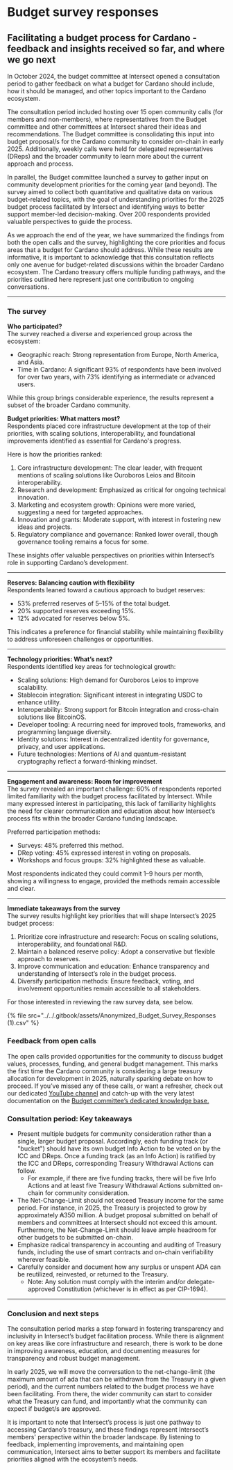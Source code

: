 # Budget survey responses

## Facilitating a budget process for Cardano - feedback and insights received so far, and where we go next

In October 2024, the budget committee at Intersect opened a consultation period to gather feedback on what a budget for Cardano should include, how it should be managed, and other topics important to the Cardano ecosystem.&#x20;

The consultation period included hosting over 15 open community calls (for members and non-members), where representatives from the Budget committee and other committees at Intersect shared their ideas and recommendations. The Budget committee is consolidating this input into budget proposal/s for the Cardano community to consider on-chain in early 2025. Additionally, weekly calls were held for delegated representatives (DReps) and the broader community to learn more about the current approach and process.

In parallel, the Budget committee launched a survey to gather input on community development priorities for the coming year (and beyond). The survey aimed to collect both quantitative and qualitative data on various budget-related topics, with the goal of understanding priorities for the 2025 budget process facilitated by Intersect and identifying ways to better support member-led decision-making. Over 200 respondents provided valuable perspectives to guide the process.

As we approach the end of the year, we have summarized the findings from both the open calls and the survey, highlighting the core priorities and focus areas that a budget for Cardano should address. While these results are informative, it is important to acknowledge that this consultation reflects only one avenue for budget-related discussions within the broader Cardano ecosystem. The Cardano treasury offers multiple funding pathways, and the priorities outlined here represent just one contribution to ongoing conversations.

***

### The survey

**Who participated?**\
The survey reached a diverse and experienced group across the ecosystem:

* Geographic reach: Strong representation from Europe, North America, and Asia.
* Time in Cardano: A significant 93% of respondents have been involved for over two years, with 73% identifying as intermediate or advanced users.

While this group brings considerable experience, the results represent a subset of the broader Cardano community.&#x20;

**Budget priorities: What matters most?**\
Respondents placed core infrastructure development at the top of their priorities, with scaling solutions, interoperability, and foundational improvements identified as essential for Cardano's progress.

Here is how the priorities ranked:

1. Core infrastructure development: The clear leader, with frequent mentions of scaling solutions like Ouroboros Leios and Bitcoin interoperability.
2. Research and development: Emphasized as critical for ongoing technical innovation.
3. Marketing and ecosystem growth: Opinions were more varied, suggesting a need for targeted approaches.
4. Innovation and grants: Moderate support, with interest in fostering new ideas and projects.
5. Regulatory compliance and governance: Ranked lower overall, though governance tooling remains a focus for some.

These insights offer valuable perspectives on priorities within Intersect’s role in supporting Cardano’s development.

***

**Reserves: Balancing caution with flexibility**\
Respondents leaned toward a cautious approach to budget reserves:

* 53% preferred reserves of 5–15% of the total budget.
* 20% supported reserves exceeding 15%.
* 12% advocated for reserves below 5%.

This indicates a preference for financial stability while maintaining flexibility to address unforeseen challenges or opportunities.

***

**Technology priorities: What’s next?**\
Respondents identified key areas for technological growth:

* Scaling solutions: High demand for Ouroboros Leios to improve scalability.
* Stablecoin integration: Significant interest in integrating USDC to enhance utility.
* Interoperability: Strong support for Bitcoin integration and cross-chain solutions like BitcoinOS.
* Developer tooling: A recurring need for improved tools, frameworks, and programming language diversity.
* Identity solutions: Interest in decentralized identity for governance, privacy, and user applications.
* Future technologies: Mentions of AI and quantum-resistant cryptography reflect a forward-thinking mindset.

***

**Engagement and awareness: Room for improvement**\
The survey revealed an important challenge: 60% of respondents reported limited familiarity with the budget process facilitated by Intersect. While many expressed interest in participating, this lack of familiarity highlights the need for clearer communication and education about how Intersect’s process fits within the broader Cardano funding landscape.

Preferred participation methods:

* Surveys: 48% preferred this method.
* DRep voting: 45% expressed interest in voting on proposals.
* Workshops and focus groups: 32% highlighted these as valuable.

Most respondents indicated they could commit 1–9 hours per month, showing a willingness to engage, provided the methods remain accessible and clear.

***

**Immediate takeaways from the survey**\
The survey results highlight key priorities that will shape Intersect’s 2025 budget process:

1. Prioritize core infrastructure and research: Focus on scaling solutions, interoperability, and foundational R\&D.
2. Maintain a balanced reserve policy: Adopt a conservative but flexible approach to reserves.
3. Improve communication and education: Enhance transparency and understanding of Intersect’s role in the budget process.
4. Diversify participation methods: Ensure feedback, voting, and involvement opportunities remain accessible to all stakeholders.

For those interested in reviewing the raw survey data, see below.

{% file src="../../.gitbook/assets/Anonymized_Budget_Survey_Responses (1).csv" %}

### Feedback from open calls

The open calls provided opportunities for the community to discuss budget values, processes, funding, and general budget management. This marks the first time the Cardano community is considering a large treasury allocation for development in 2025, naturally sparking debate on how to proceed. If you’ve missed any of these calls, or want a refresher, check out our dedicated [YouTube channel](https://www.youtube.com/@IntersectCBC/videos) and catch-up with the very latest documentation on the [Budget committee’s dedicated knowledge base.](https://committees.docs.intersectmbo.org/intersect-budget-committee)

### Consultation period: Key takeaways&#x20;

* Present multiple budgets for community consideration rather than a single, larger budget proposal. Accordingly, each funding track (or "bucket") should have its own budget Info Action to be voted on by the ICC and DReps. Once a funding track (as an Info Action) is ratified by the ICC and DReps, corresponding Treasury Withdrawal Actions can follow.
  * For example, if there are five funding tracks, there will be five Info Actions and at least five Treasury Withdrawal Actions submitted on-chain for community consideration.
* The Net-Change-Limit should not exceed Treasury income for the same period. For instance, in 2025, the Treasury is projected to grow by approximately ₳350 million. A budget proposal submitted on behalf of members and committees at Intersect should not exceed this amount. Furthermore, the Net-Change-Limit should leave ample headroom for other budgets to be submitted on-chain.
* Emphasize radical transparency in accounting and auditing of Treasury funds, including the use of smart contracts and on-chain verifiability wherever feasible.
* Carefully consider and document how any surplus or unspent ADA can be reutilized, reinvested, or returned to the Treasury.
  * Note: Any solution must comply with the interim and/or delegate-approved Constitution (whichever is in effect as per CIP-1694).

***

### Conclusion and next steps

The consultation period marks a step forward in fostering transparency and inclusivity in Intersect’s budget facilitation process. While there is alignment on key areas like core infrastructure and research, there is work to be done in improving awareness, education, and documenting measures for transparency and robust budget management.

In early 2025, we will move the conversation to the net-change-limit (the maximum amount of ada that can be withdrawn from the Treasury in a given period), and the current numbers related to the budget process we have been facilitating. From there, the wider community can start to consider what the Treasury can fund, and importantly what the community can expect if budget/s are approved.

It is important to note that Intersect’s process is just one pathway to accessing Cardano’s treasury, and these findings represent Intersect’s members' perspective within the broader landscape. By listening to feedback, implementing improvements, and maintaining open communication, Intersect aims to better support its members and facilitate priorities aligned with the ecosystem’s needs.

